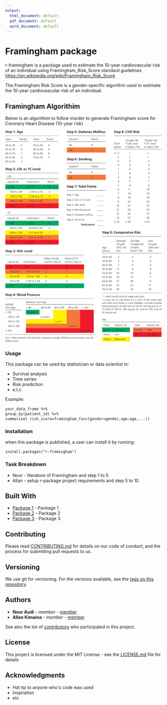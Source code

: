 ```yaml
---
output:
  html_document: default
  pdf_document: default
  word_document: default
---
```


# Framingham package
r-framingham is a package used to estimate the 10-year cardiovascular risk of an individual using Framingham_Risk_Score standard guidelines https://en.wikipedia.org/wiki/Framingham_Risk_Score

The Framingham Risk Score is a gender-specific algorithm used to estimate the 10-year cardiovascular risk of an individual.

## Framingham Algorithim

Below is an algorithim to follow inorder to generate Framingham score for Coronary Heart Disease (10-year risk)

![fig. 1](framingham_score.gif)

 



### Usage
 This package can be used by statistician or data scientist in:
 
 * Survival analysis
 * Time series
 * Risk prediction
 * e.t.c
 
Example:  
```
your_data_frame %>%
group_by(patient_id) %>%
summarise( risk_score=framingham_func(gender=gender,age:age,...))
```
 
 
### Installation

when this package is published, a user can install it by running: 

```
install.packages("r-framingham")
```

### Task Breakdown

* Nour - literature of Framingham and step 1 to 5
* Allan - setup r-package project requirements and step 5 to 10


## Built With

* [Package 1](http://www.github.com) - Package 1
* [Package 2](https://www.github.org) - Package 2
* [Package 3](https://www.github.io) - Package 3

## Contributing

Please read [CONTRIBUTING.md](https://github.com/PHP2560-Statistical-Programming-R/r-framingham/graphs/contributors) for details on our code of conduct, and the process for submitting pull requests to us.

## Versioning

We use git for versioning. For the versions available, see the [tags on this repository](https://github.com/your/project/tags). 

## Authors

* **Nour Audi** - *member* - [member](https://github.com/Nour-Audi)
* **Allan Kimaina** - *member* - [member](https://github.com/kimaina)

See also the list of [contributors](https://github.com/PHP2560-Statistical-Programming-R/r-package-apollo) who participated in this project.

## License

This project is licensed under the MIT License - see the [LICENSE.md](LICENSE.md) file for details

## Acknowledgments

* Hat tip to anyone who's code was used
* Inspiration
* etc

